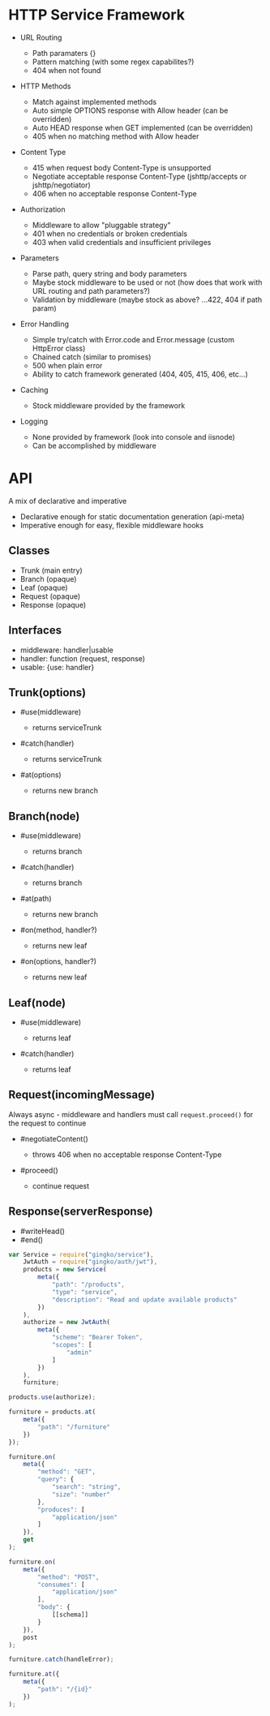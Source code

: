 HTTP Service Framework
======================

  - URL Routing
      - Path paramaters {}
      - Pattern matching (with some regex capabilites?)
      - 404 when not found

  - HTTP Methods
      - Match against implemented methods
      - Auto simple OPTIONS response with Allow header (can be overridden)
      - Auto HEAD response when GET implemented (can be overridden)
      - 405 when no matching method with Allow header

  - Content Type
      - 415 when request body Content-Type is unsupported
      - Negotiate acceptable response Content-Type (jshttp/accepts or jshttp/negotiator)
      - 406 when no acceptable response Content-Type

  - Authorization
      - Middleware to allow "pluggable strategy"
      - 401 when no credentials or broken credentials
      - 403 when valid credentials and insufficient privileges

  - Parameters
      - Parse path, query string and body parameters
      - Maybe stock middleware to be used or not (how does that work with URL routing and path parameters?)
      - Validation by middleware (maybe stock as above? ...422, 404 if path param)

  - Error Handling
      - Simple try/catch with Error.code and Error.message (custom HttpError class)
      - Chained catch (similar to promises)
      - 500 when plain error
      - Ability to catch framework generated (404, 405, 415, 406, etc...)

  - Caching
      - Stock middleware provided by the framework

  - Logging
      - None provided by framework (look into console and iisnode)
      - Can be accomplished by middleware

API
===
A mix of declarative and imperative
  - Declarative enough for static documentation generation (api-meta)
  - Imperative enough for easy, flexible middleware hooks

Classes
-------
  - Trunk (main entry)
  - Branch (opaque)
  - Leaf (opaque)
  - Request (opaque)
  - Response (opaque)

Interfaces
----------
  - middleware: handler|usable
  - handler: function (request, response)
  - usable: {use: handler}

Trunk(options)
--------------
  - #use(middleware)
      - returns serviceTrunk

  - #catch(handler)
      - returns serviceTrunk

  - #at(options)
      - returns new branch

Branch(node)
------------
  - #use(middleware)
      - returns branch

  - #catch(handler)
      - returns branch

  - #at(path)
      - returns new branch

  - #on(method, handler?)
      - returns new leaf

  - #on(options, handler?)
      - returns new leaf

Leaf(node)
----------
  - #use(middleware)
      - returns leaf

  - #catch(handler)
      - returns leaf

Request(incomingMessage)
------------------------
Always async - middleware and handlers must call `request.proceed()` for the
request to continue

  - #negotiateContent()
      - throws 406 when no acceptable response Content-Type

  - #proceed()
      - continue request 

Response(serverResponse)
------------------------
  - #writeHead()
  - #end()



```javascript
var Service = require("gingko/service"),
    JwtAuth = require("gingko/auth/jwt"),
    products = new Service(
        meta({
            "path": "/products",
            "type": "service",
            "description": "Read and update available products"
        })
    ),
    authorize = new JwtAuth(
        meta({
            "scheme": "Bearer Token",
            "scopes": [
                "admin"
            ]
        })
    ),
    furniture;

products.use(authorize);

furniture = products.at(
    meta({
        "path": "/furniture"
    })
});

furniture.on(
    meta({
        "method": "GET",
        "query": {
            "search": "string",
            "size": "number"
        },
        "produces": [
            "application/json"
        ]
    }),
    get
);

furniture.on(
    meta({
        "method": "POST",
        "consumes": [
            "application/json"
        ],
        "body": {
            [[schema]]
        }
    }),
    post
);

furniture.catch(handleError);

furniture.at({
    meta({
        "path": "/{id}"
    })
);
```